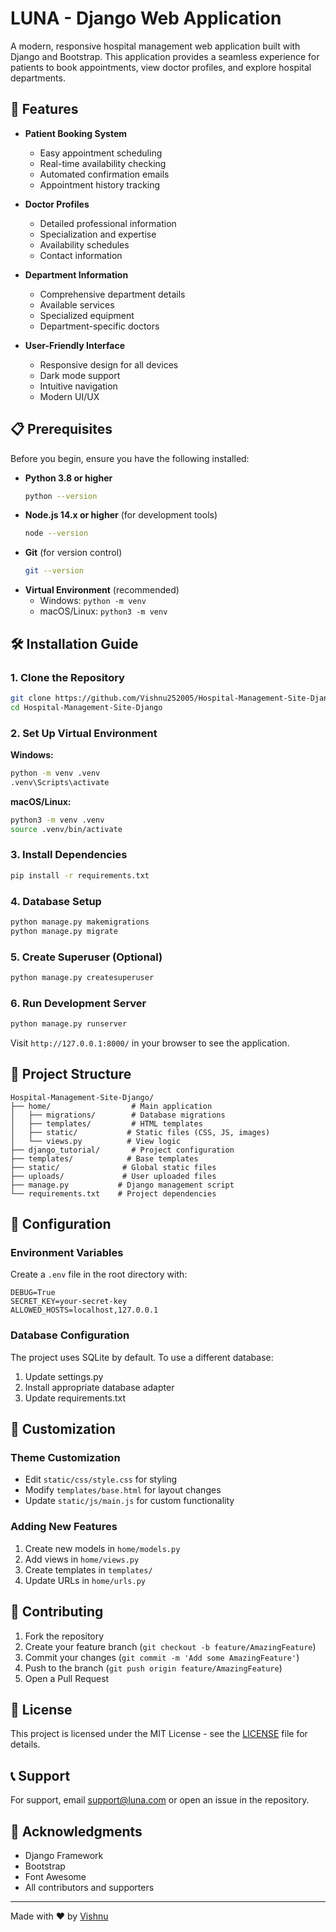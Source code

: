 # LUNA - Django Web Application

A modern, responsive hospital management web application built with Django and Bootstrap. This application provides a seamless experience for patients to book appointments, view doctor profiles, and explore hospital departments.

## 🚀 Features

- **Patient Booking System**
  - Easy appointment scheduling
  - Real-time availability checking
  - Automated confirmation emails
  - Appointment history tracking

- **Doctor Profiles**
  - Detailed professional information
  - Specialization and expertise
  - Availability schedules
  - Contact information

- **Department Information**
  - Comprehensive department details
  - Available services
  - Specialized equipment
  - Department-specific doctors

- **User-Friendly Interface**
  - Responsive design for all devices
  - Dark mode support
  - Intuitive navigation
  - Modern UI/UX

## 📋 Prerequisites

Before you begin, ensure you have the following installed:

- **Python 3.8 or higher**
  ```bash
  python --version
  ```
- **Node.js 14.x or higher** (for development tools)
  ```bash
  node --version
  ```
- **Git** (for version control)
  ```bash
  git --version
  ```
- **Virtual Environment** (recommended)
  - Windows: `python -m venv`
  - macOS/Linux: `python3 -m venv`

## 🛠️ Installation Guide

### 1. Clone the Repository
```bash
git clone https://github.com/Vishnu252005/Hospital-Management-Site-Django.git
cd Hospital-Management-Site-Django
```

### 2. Set Up Virtual Environment

**Windows:**
```bash
python -m venv .venv
.venv\Scripts\activate
```

**macOS/Linux:**
```bash
python3 -m venv .venv
source .venv/bin/activate
```

### 3. Install Dependencies
```bash
pip install -r requirements.txt
```

### 4. Database Setup
```bash
python manage.py makemigrations
python manage.py migrate
```

### 5. Create Superuser (Optional)
```bash
python manage.py createsuperuser
```

### 6. Run Development Server
```bash
python manage.py runserver
```

Visit `http://127.0.0.1:8000/` in your browser to see the application.

## 📁 Project Structure

```
Hospital-Management-Site-Django/
├── home/                  # Main application
│   ├── migrations/        # Database migrations
│   ├── templates/         # HTML templates
│   ├── static/           # Static files (CSS, JS, images)
│   └── views.py          # View logic
├── django_tutorial/       # Project configuration
├── templates/            # Base templates
├── static/              # Global static files
├── uploads/             # User uploaded files
├── manage.py           # Django management script
└── requirements.txt    # Project dependencies
```

## 🔧 Configuration

### Environment Variables
Create a `.env` file in the root directory with:
```
DEBUG=True
SECRET_KEY=your-secret-key
ALLOWED_HOSTS=localhost,127.0.0.1
```

### Database Configuration
The project uses SQLite by default. To use a different database:
1. Update settings.py
2. Install appropriate database adapter
3. Update requirements.txt

## 🎨 Customization

### Theme Customization
- Edit `static/css/style.css` for styling
- Modify `templates/base.html` for layout changes
- Update `static/js/main.js` for custom functionality

### Adding New Features
1. Create new models in `home/models.py`
2. Add views in `home/views.py`
3. Create templates in `templates/`
4. Update URLs in `home/urls.py`

## 🤝 Contributing

1. Fork the repository
2. Create your feature branch (`git checkout -b feature/AmazingFeature`)
3. Commit your changes (`git commit -m 'Add some AmazingFeature'`)
4. Push to the branch (`git push origin feature/AmazingFeature`)
5. Open a Pull Request

## 📝 License

This project is licensed under the MIT License - see the [LICENSE](LICENSE) file for details.

## 📞 Support

For support, email support@luna.com or open an issue in the repository.

## 🙏 Acknowledgments

- Django Framework
- Bootstrap
- Font Awesome
- All contributors and supporters

---

Made with ❤️ by [Vishnu](https://github.com/Vishnu252005)
